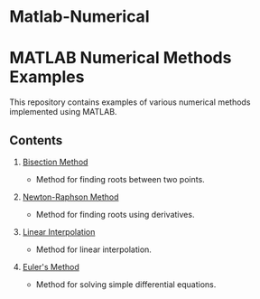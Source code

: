 # Matlab-Numerical
 
# MATLAB Numerical Methods Examples

This repository contains examples of various numerical methods implemented using MATLAB.

## Contents

1. [Bisection Method](bisection_method.m)
   - Method for finding roots between two points.
   
2. [Newton-Raphson Method](newton_raphson_method.m)
   - Method for finding roots using derivatives.
   
3. [Linear Interpolation](linear_interpolation.m)
   - Method for linear interpolation.
   
4. [Euler's Method](eulers_method.m)
   - Method for solving simple differential equations.
